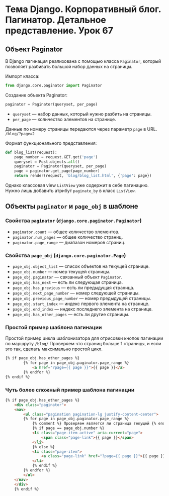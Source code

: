 # Тема Django. Корпоративный блог. Пагинатор. Детальное представление.  Урок 67

## Объект Paginator


В Django пагинация реализована с помощью класса `Paginator`, который позволяет разбивать большой набор данных на страницы.

Импорт класса:
```python
from django.core.paginator import Paginator
```


Создание объекта Paginator:
```python
paginator = Paginator(queryset, per_page)
```


- `queryset` — набор данных, который нужно разбить на страницы.
- `per_page` — количество элементов на странице.

Данные по номеру страницы передаются через параметр `page` в URL.
`/blog/?page=2`

Формат функционального представления:

```python
def blog_list(request):
    page_number = request.GET.get('page')
    queryset = Post.objects.all()
    paginator = Paginator(queryset, per_page)
    page = paginator.get_page(page_number)
    return render(request, 'blog/blog_list.html', {'page': page})
```

Однако классовая view `ListView` уже содержит в себе пагинацию. Нужно лишь добавить атрибут `paginate_by` в класс `ListView`.

## Объекты `paginator` и `page_obj` в шаблоне

### Свойства `paginator` (`django.core.paginator.Paginator`)
- `paginator.count` — общее количество элементов.
- `paginator.num_pages` — общее количество страниц.
- `paginator.page_range` — диапазон номеров страниц.

### Свойства `page_obj` (`django.core.paginator.Page`)
- `page_obj.object_list` — список объектов на текущей странице.
- `page_obj.number` — номер текущей страницы.
- `page_obj.paginator` — связанный объект `Paginator`.
- `page_obj.has_next` — есть ли следующая страница.
- `page_obj.has_previous` — есть ли предыдущая страница.
- `page_obj.next_page_number` — номер следующей страницы.
- `page_obj.previous_page_number` — номер предыдущей страницы.
- `page_obj.start_index` — индекс первого элемента на странице.
- `page_obj.end_index` — индекс последнего элемента на странице.
- `page_obj.has_other_pages` — есть ли другие страницы.

### Простой пример шаблона пагинации

Простой пример цикла шаблонизатора для отрисовки кнопок пагинации
по маршруту `/blog/`
Проверяем что страниц больше 1 страницы, и если это так, сделать максимально простой цикл.

```html
{% if page_obj.has_other_pages %}
        {% for page in page_obj.paginator.page_range %}
            <a href="?page={{ page }}">{{ page }}</a>
        {% endfor %}
{% endif %}
```

### Чуть более сложный пример шаблона пагинации
```html
{% if page_obj.has_other_pages %}
    <div class="paginator">
    <nav>
        <ul class="pagination pagination-lg justify-content-center">
        {% for page in page_obj.paginator.page_range %}
            {% comment %} Проверяем является ли страница текущей {% endcomment %}
            {% if page == page_obj.number %}
            <li class="page-item active" aria-current="page">
                <span class="page-link">{{ page }}</span>
            </li>
            {% else %}
            <li class="page-item">
                <a class="page-link" href="?page={{ page }}">{{ page }}</a>
            </li>
            {% endif %}
        {% endfor %}
        </ul>
    </nav>
    </div>
    {% endif %}
```

###